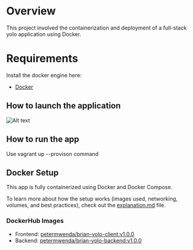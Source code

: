 # Overview
This project involved the containerization and deployment of a full-stack yolo application using Docker.


# Requirements
Install the docker engine here:
- [Docker](https://docs.docker.com/engine/install/) 

## How to launch the application 


![Alt text](image.png)

## How to run the app
Use vagrant up --provison command

## Docker Setup

This app is fully containerized using Docker and Docker Compose.

To learn more about how the setup works (images used, networking, volumes, and best practices), check out the [explanation.md](./explanation.md) file.

### DockerHub Images

- Frontend: [petermwenda/brian-yolo-client:v1.0.0](https://hub.docker.com/r/petermwenda/brian-yolo-client)
- Backend: [petermwenda/brian-yolo-backend:v1.0.0](https://hub.docker.com/r/petermwenda/brian-yolo-backend)
